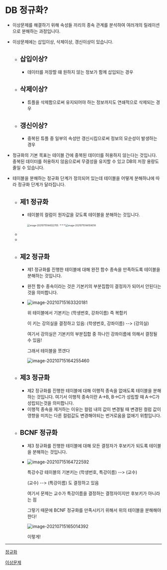 # **DB 정규화?**

- 이상문제를 해결하기 위해 속성들 끼리의 종속 관계를 분석하여 여러개의 릴레이션으로 분해하는 과정입니다.

- 이상문제에는 삽입이상, 삭제이상, 갱신이상이 있습니다.

  - ## 삽입이상?

    - 데이터를 저장할 떄 원하지 않는 정보가 함께 삽입되는 경우

  - ## 삭제이상?

    - 튜플을 삭제함으로써 유지되어야 하는 정보까지도 연쇄적으로 삭제되는 경우

  - ## 갱신이상?

    - 중복된 튜플 중 일부의 속성만 갱신시킴으로써 정보의 모순성이 발생하는 경우

    

- 정규화의 기본 목표는 테이블 간에 중복된 데이터를 허용하지 않는다는 것입니다. 중복된 데이터를 허용하지 않음으로써 무결성을 유지할 수 있고 DB의 저장 용량도 줄일 수 있습니다.

- 테이블을 분해하는 정규화 단계가 정의되어 있는데 테이블을 어떻게 분해하냐에 따라 정규화 단계가 달라집니다.

  - ## 제1 정규화

    - 테이블의 컬럼이 원자값을 갖도록 테이블을 분해하는 것입니다.

      <img src="/Users/jeeyoungkim/Desktop/github/TIL/image/image-20210715144022705.png" alt="image-20210715144022705" style="zoom:50%;" /> ---<img src="/Users/jeeyoungkim/Desktop/github/TIL/image/image-20210715144104014.png" alt="image-20210715144104014" style="zoom:50%;" />

  - 

  - 

  - ## 제2 정규화

    - 제1 정규화를 진행한 테이블에 대해 완전 함수 종속을 만족하도록 테이블을 분해하는 것입니다.

    - 완전 함수 종속이라는 것은 기본키의 부분집합이 결정자가 되어서 안된다는 것을 의미합니다.

    - ![image-20210715163320181](/Users/jeeyoungkim/Desktop/github/TIL/image/image-20210715163320181.png)

      위 테이블에서 기본키는 (학생번호, 강좌이름) 즉 복합키

      이 키는 강의실을 결정하고 있음: (학생번호, 강좌이름) --> (강의실)

      여기서 강의실은 기본키의 부분집합 중 하나인 강좌이름에 의해서 결정될 수 있음!

      그래서 테이블을 쪼갠다

      ![image-20210715164255460](/Users/jeeyoungkim/Desktop/github/TIL/image/image-20210715164255460.png)

  

  - ## 제3 정규화

    - 제2 정규화를 진행한 테이블에 대해 이행적 종속을 없애도록 테이블을 분해하는 것입니다. 여기서 이행적 종속이란 A->B, B->C가 성립할 때 A->C가 성립되는것을 의미합니다.
    - 이행적 종속을 제거하는 이유는 컬럼 내의 값이 변경될 때 변경된 컬럼 값이 영향을 미치는 다른 컬럼값도 변경해야되는 번거로움을 없애기 위함입니다.

  - ## BCNF 정규화

    - 제3 정규화를 진행한 테이블에 대해 모든 결정자가 후보키가 되도록 테이블을 분해하는 것입니다.

    - ![image-20210715164722592](/Users/jeeyoungkim/Desktop/github/TIL/image/image-20210715164722592.png)

      특강수강 테이블의 기본키는 (학생번호, 특강이름) --> (교수)

      (교수) --> (특강이름) 도 결정하고 있음

      여기서 문제는 교수가 특강이름을 결정하는 결정자이지만 후보키가 아니라는 점

      그렇기 때문에 BCNF 정규화를 만족시키기 위해서 위의 테이블을 분해해야한다!

      ![image-20210715165014392](/Users/jeeyoungkim/Desktop/github/TIL/image/image-20210715165014392.png)

      이렇게!









-----

[정규화](https://mangkyu.tistory.com/110)

[이상문제](https://nirsa.tistory.com/107)
